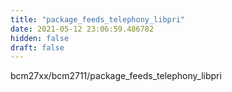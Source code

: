 ```yaml
---
title: "package_feeds_telephony_libpri"
date: 2021-05-12 23:06:59.486782
hidden: false
draft: false
---
```


bcm27xx/bcm2711/package_feeds_telephony_libpri

